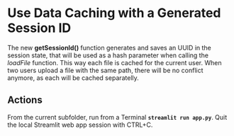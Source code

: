 # Use Data Caching with a Generated Session ID

The new **getSessionId()** function generates and saves an UUID in the session state, that will be used as a hash parameter when calling the *loadFile* function. This way each file is cached for the current user. When two users upload a file with the same path, there will be no conflict anymore, as each will be cached separatelly.

## Actions

From the current subfolder, run from a Terminal **`streamlit run app.py`**. Quit the local Streamlit web app session with CTRL+C.